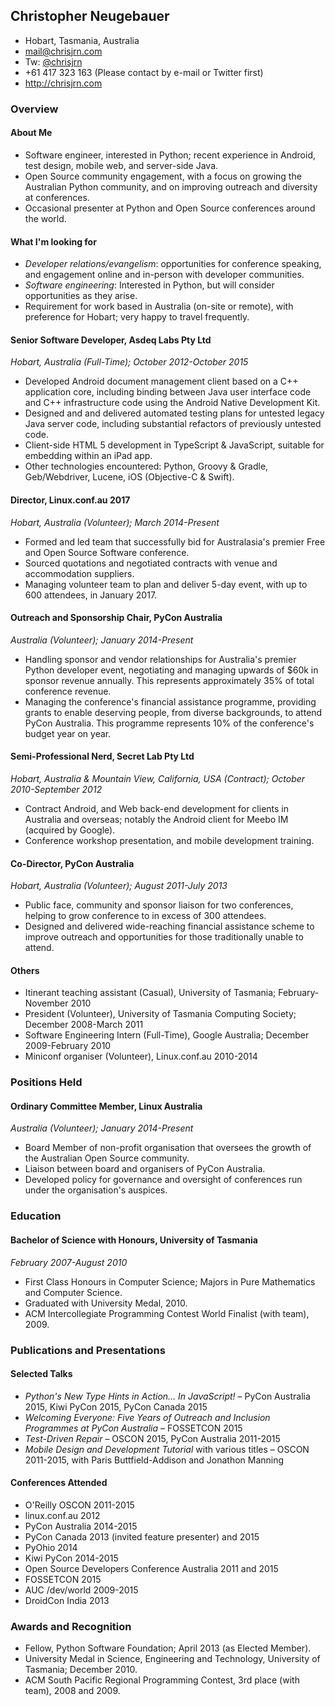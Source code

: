 ## Christopher Neugebauer

* Hobart, Tasmania, Australia
* mail@chrisjrn.com
* Tw: [@chrisjrn](https://twitter.com/chrisjrn)
* +61 417 323 163 (Please contact by e-mail or Twitter first)
* http://chrisjrn.com

### Overview

#### About Me

* Software engineer, interested in Python; recent experience in Android, test design, mobile web, and server-side Java.
* Open Source community engagement, with a focus on growing the Australian Python community, and on improving outreach and diversity at conferences.
* Occasional presenter at Python and Open Source conferences around the world.


#### What I'm looking for

* _Developer relations/evangelism_: opportunities for conference speaking, and engagement online and in-person with developer communities.
* _Software engineering_: Interested in Python, but will consider opportunities as they arise.
* Requirement for work based in Australia (on-site or remote), with preference for Hobart; very happy to travel frequently.


#### Senior Software Developer, Asdeq Labs Pty Ltd

_Hobart, Australia (Full-Time); October 2012-October 2015_

* Developed Android document management client based on a C++ application core, including binding between Java user interface code and C++ infrastructure code using the Android Native Development Kit.
* Designed and and delivered automated testing plans for untested legacy Java server code, including substantial refactors of previously untested code.
* Client-side HTML 5 development in TypeScript & JavaScript, suitable for embedding within an iPad app.
* Other technologies encountered: Python, Groovy & Gradle, Geb/Webdriver, Lucene, iOS (Objective-C & Swift).


#### Director, Linux.conf.au 2017

_Hobart, Australia (Volunteer); March 2014-Present_

* Formed and led team that successfully bid for Australasia's premier Free and Open Source Software conference.
* Sourced quotations and negotiated contracts with venue and accommodation suppliers.
* Managing volunteer team to plan and deliver 5-day event, with up to 600 attendees, in January 2017.


#### Outreach and Sponsorship Chair, PyCon Australia

_Australia (Volunteer); January 2014-Present_

* Handling sponsor and vendor relationships for Australia's premier Python developer event, negotiating and managing upwards of $60k in sponsor revenue annually. This represents approximately 35% of total conference revenue.
* Managing the conference's financial assistance programme, providing grants to enable deserving people, from diverse backgrounds, to attend PyCon Australia. This programme represents 10% of the conference's budget year on year.



#### Semi-Professional Nerd, Secret Lab Pty Ltd

_Hobart, Australia & Mountain View, California, USA (Contract); October 2010-September 2012_

* Contract Android, and Web back-end development for clients in Australia and overseas; notably the Android client for Meebo IM (acquired by Google).
* Conference workshop presentation, and mobile development training.


#### Co-Director, PyCon Australia

_Hobart, Australia (Volunteer); August 2011-July 2013_

* Public face, community and sponsor liaison for two conferences, helping to grow conference to in excess of 300 attendees.
* Designed and delivered wide-reaching financial assistance scheme to improve outreach and opportunities for those traditionally unable to attend.


#### Others

* Itinerant teaching assistant (Casual), University of Tasmania; February-November 2010
* President (Volunteer), University of Tasmania Computing Society; December 2008-March 2011
* Software Engineering Intern (Full-Time), Google Australia; December 2009-February 2010
* Miniconf organiser (Volunteer), Linux.conf.au 2010-2014


### Positions Held

#### Ordinary Committee Member, Linux Australia

_Australia (Volunteer); January 2014-Present_

* Board Member of non-profit organisation that oversees the growth of the Australian Open Source community.
* Liaison between board and organisers of PyCon Australia.
* Developed policy for governance and oversight of conferences run under the organisation's auspices.



### Education

#### Bachelor of Science with Honours, University of Tasmania

_February 2007-August 2010_

* First Class Honours in Computer Science; Majors in Pure Mathematics and Computer Science.
* Graduated with University Medal, 2010.
* ACM Intercollegiate Programming Contest World Finalist (with team), 2009.


### Publications and Presentations

#### Selected Talks
* _Python's New Type Hints in Action… In JavaScript!_ – PyCon Australia 2015, Kiwi PyCon 2015, PyCon Canada 2015
* _Welcoming Everyone: Five Years of Outreach and Inclusion Programmes at PyCon Australia_ – FOSSETCON 2015
* _Test-Driven Repair_ – OSCON 2015, PyCon Australia 2011-2015
* _Mobile Design and Development Tutorial_ with various titles – OSCON 2011-2015, with Paris Buttfield-Addison and Jonathon Manning

#### Conferences Attended
* O'Reilly OSCON 2011-2015
* linux.conf.au 2012
* PyCon Australia 2014-2015
* PyCon Canada 2013 (invited feature presenter) and 2015
* PyOhio 2014
* Kiwi PyCon 2014-2015
* Open Source Developers Conference Australia 2011 and 2015
* FOSSETCON 2015
* AUC /dev/world 2009-2015
* DroidCon India 2013


### Awards and Recognition

* Fellow, Python Software Foundation; April 2013 (as Elected Member).
* University Medal in Science, Engineering and Technology, University of Tasmania; December 2010.
* ACM South Pacific Regional Programming Contest, 3rd place (with team), 2008 and 2009.
